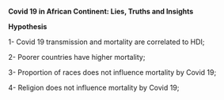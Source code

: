 **Covid 19 in African Continent: Lies, Truths and Insights**

**Hypothesis**

1- Covid 19 transmission and mortality are correlated to HDI;

2- Poorer countries have higher mortality;

3- Proportion of races does not influence mortality by Covid 19;

4- Religion does not influence mortality by Covid 19;


